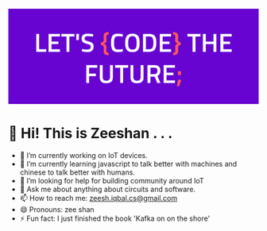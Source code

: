 ![Cover Photo](photos/page-cover.png)
# 👋 Hi! This is Zeeshan . . .

- 🔭 I’m currently working on IoT devices.
- 🌱 I’m currently learning javascript to talk better with machines and chinese to talk better with humans.
- 🤔 I’m looking for help for building community around IoT
- 💬 Ask me about anything about circuits and software.
- 📫 How to reach me: zeesh.iqbal.cs@gmail.com
- 😄 Pronouns: zee shan
- ⚡ Fun fact: I just finished the book 'Kafka on on the shore'
